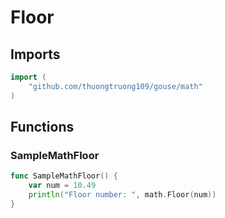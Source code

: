# Floor

## Imports

```go
import (
	"github.com/thuongtruong109/gouse/math"
)
```
## Functions


### SampleMathFloor

```go
func SampleMathFloor() {
	var num = 10.49
	println("Floor number: ", math.Floor(num))
}
```
